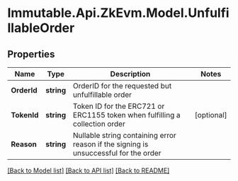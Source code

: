 # Immutable.Api.ZkEvm.Model.UnfulfillableOrder

## Properties

Name | Type | Description | Notes
------------ | ------------- | ------------- | -------------
**OrderId** | **string** | OrderID for the requested but unfulfillable order | 
**TokenId** | **string** | Token ID for the ERC721 or ERC1155 token when fulfilling a collection order | [optional] 
**Reason** | **string** | Nullable string containing error reason if the signing is unsuccessful for the order | 

[[Back to Model list]](../README.md#documentation-for-models) [[Back to API list]](../README.md#documentation-for-api-endpoints) [[Back to README]](../README.md)

